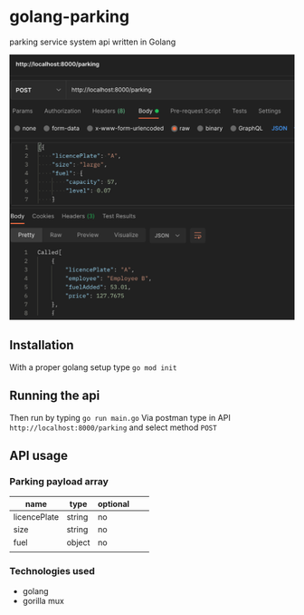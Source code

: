 # golang-parking
parking service system api written in Golang

![](./screen.png)

## Installation

With a proper golang setup type `go mod init`

## Running the api

Then run by typing `go run main.go`
Via postman type in API `http://localhost:8000/parking` and select method `POST`

## API usage

### Parking payload array

| name  | type  | optional  |   |   |
|---|---|---|---|---|
| licencePlate  | string  | no  |   
| size  | string  | no  |   |   |
| fuel  | object  | no  |   |   |
|   |   |   |   |   |

### Technologies used
- golang
- gorilla mux
